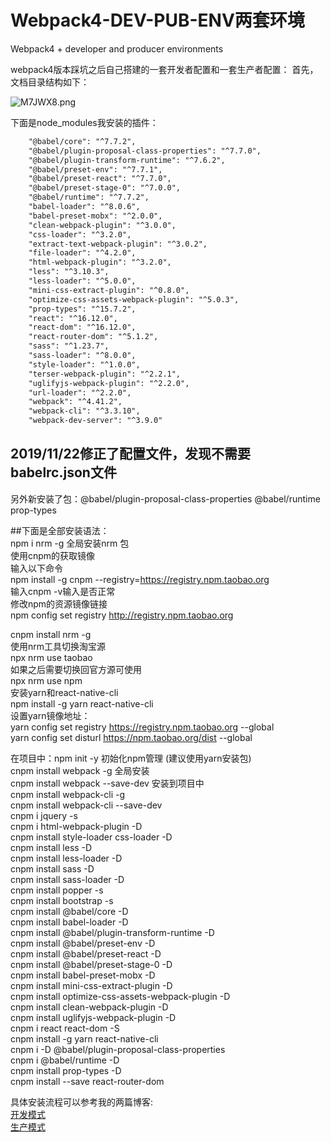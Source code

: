 # Webpack4-DEV-PUB-ENV两套环境
Webpack4 + developer and producer environments

webpack4版本踩坑之后自己搭建的一套开发者配置和一套生产者配置：
首先，文档目录结构如下：  

![M7JWX8.png](https://s2.ax1x.com/2019/11/22/M7JWX8.png)  

下面是node_modules我安装的插件：

```html
    "@babel/core": "^7.7.2",
    "@babel/plugin-proposal-class-properties": "^7.7.0",
    "@babel/plugin-transform-runtime": "^7.6.2",
    "@babel/preset-env": "^7.7.1",
    "@babel/preset-react": "^7.7.0",
    "@babel/preset-stage-0": "^7.0.0",
    "@babel/runtime": "^7.7.2",
    "babel-loader": "^8.0.6",
    "babel-preset-mobx": "^2.0.0",
    "clean-webpack-plugin": "^3.0.0",
    "css-loader": "^3.2.0",
    "extract-text-webpack-plugin": "^3.0.2",
    "file-loader": "^4.2.0",
    "html-webpack-plugin": "^3.2.0",
    "less": "^3.10.3",
    "less-loader": "^5.0.0",
    "mini-css-extract-plugin": "^0.8.0",
    "optimize-css-assets-webpack-plugin": "^5.0.3",
    "prop-types": "^15.7.2",
    "react": "^16.12.0",
    "react-dom": "^16.12.0",
    "react-router-dom": "^5.1.2",
    "sass": "^1.23.7",
    "sass-loader": "^8.0.0",
    "style-loader": "^1.0.0",
    "terser-webpack-plugin": "^2.2.1",
    "uglifyjs-webpack-plugin": "^2.2.0",
    "url-loader": "^2.2.0",
    "webpack": "^4.41.2",
    "webpack-cli": "^3.3.10",
    "webpack-dev-server": "^3.9.0"
```  

## 2019/11/22修正了配置文件，发现不需要babelrc.json文件  
另外新安装了包：@babel/plugin-proposal-class-properties  @babel/runtime  prop-types



##下面是全部安装语法：  
npm i nrm -g 全局安装nrm 包  
使用cnpm的获取镜像  
输入以下命令  
npm install -g cnpm --registry=https://registry.npm.taobao.org  
输入cnpm -v输入是否正常  
修改npm的资源镜像链接  
npm config set registry http://registry.npm.taobao.org  
  
cnpm install nrm -g  
使用nrm工具切换淘宝源    
npx nrm use taobao  
如果之后需要切换回官方源可使用   
npx nrm use npm  
安装yarn和react-native-cli  
npm install -g yarn react-native-cli  
设置yarn镜像地址：    
yarn config set registry https://registry.npm.taobao.org --global  
yarn config set disturl https://npm.taobao.org/dist --global  
  
在项目中：npm init -y  初始化npm管理  (建议使用yarn安装包)    
cnpm install webpack -g  全局安装  
cnpm install webpack --save-dev   安装到项目中  
cnpm install webpack-cli  -g  
cnpm install webpack-cli --save-dev  
cnpm i jquery -s  
cnpm i html-webpack-plugin -D   
cnpm install style-loader css-loader -D  
cnpm install less -D  
cnpm install less-loader -D  
cnpm install sass -D  
cnpm install sass-loader -D  
cnpm install popper -s  
cnpm install bootstrap -s  
cnpm install @babel/core -D  
cnpm install babel-loader -D  
cnpm install @babel/plugin-transform-runtime -D  
cnpm install @babel/preset-env -D  
cnpm install @babel/preset-react -D  
cnpm install @babel/preset-stage-0 -D  
cnpm install babel-preset-mobx -D  
cnpm install mini-css-extract-plugin -D  
cnpm install optimize-css-assets-webpack-plugin -D  
cnpm install clean-webpack-plugin -D    
cnpm install uglifyjs-webpack-plugin -D    
cnpm i react react-dom -S  
cnpm install -g yarn react-native-cli  
cnpm i -D @babel/plugin-proposal-class-properties  
cnpm i @babel/runtime -D  
cnpm install prop-types -D  
cnpm install --save react-router-dom



具体安装流程可以参考我的两篇博客:  
[开发模式](http://www.kongxiangbo.com/?p=1753)  
[生产模式](http://www.kongxiangbo.com/?p=1850)
